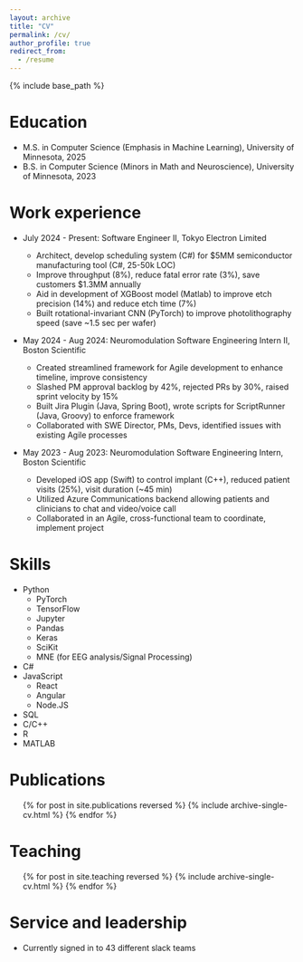 ```yaml
---
layout: archive
title: "CV"
permalink: /cv/
author_profile: true
redirect_from:
  - /resume
---
```


{% include base_path %}

Education
======
* M.S. in Computer Science (Emphasis in Machine Learning), University of Minnesota, 2025
* B.S. in Computer Science (Minors in Math and Neuroscience), University of Minnesota, 2023

Work experience
======
* July 2024 - Present: Software Engineer II, Tokyo Electron Limited
  * Architect, develop scheduling system (C#) for $5MM semiconductor manufacturing tool (C#, 25-50k LOC)
  * Improve throughput (8%), reduce fatal error rate (3%), save customers $1.3MM annually
  * Aid in development of XGBoost model (Matlab) to improve etch precision (14%) and reduce etch time (7%)
  * Built rotational-invariant CNN (PyTorch) to improve photolithography speed (save ~1.5 sec per wafer) 


* May 2024 - Aug 2024: Neuromodulation Software Engineering Intern II, Boston Scientific
  * Created streamlined framework for Agile development to enhance timeline, improve consistency
  * Slashed PM approval backlog by 42%, rejected PRs by 30%, raised sprint velocity by 15%
  * Built Jira Plugin (Java, Spring Boot), wrote scripts for ScriptRunner (Java, Groovy) to enforce framework
  * Collaborated with SWE Director, PMs, Devs, identified issues with existing Agile processes

* May 2023 - Aug 2023: Neuromodulation Software Engineering Intern, Boston Scientific
  * Developed iOS app (Swift) to control implant (C++), reduced patient visits (25%), visit duration (~45 min)
  * Utilized Azure Communications backend allowing patients and clinicians to chat and video/voice call
  * Collaborated in an Agile, cross-functional team to coordinate, implement project


  
Skills
======
* Python
  * PyTorch
  * TensorFlow
  * Jupyter
  * Pandas
  * Keras
  * SciKit
  * MNE (for EEG analysis/Signal Processing)
* C#
* JavaScript
  * React
  * Angular
  * Node.JS
* SQL
* C/C++
* R
* MATLAB

Publications
======
  <ul>{% for post in site.publications reversed %}
    {% include archive-single-cv.html %}
  {% endfor %}</ul>
    
Teaching
======
  <ul>{% for post in site.teaching reversed %}
    {% include archive-single-cv.html %}
  {% endfor %}</ul>
  
Service and leadership
======
* Currently signed in to 43 different slack teams
